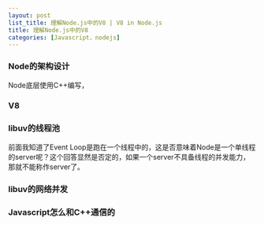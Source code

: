 ```yaml
---
layout: post
list_title: 理解Node.js中的V8 | V8 in Node.js
title: 理解Node.js中的V8
categories: [Javascript，nodejs]
---
```


### Node的架构设计

Node底层使用C++编写，


### V8


### libuv的线程池

前面我知道了Event Loop是跑在一个线程中的，这是否意味着Node是一个单线程的server呢？这个回答显然是否定的，如果一个server不具备线程的并发能力，那就不能称作server了。


### libuv的网络并发


### Javascript怎么和C++通信的